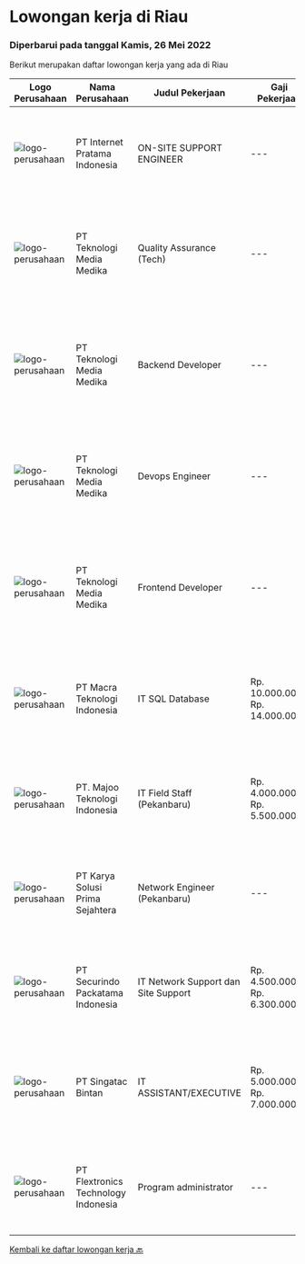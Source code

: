 
  # Lowongan kerja di Riau

  ### Diperbarui pada tanggal Kamis, 26 Mei 2022

  Berikut merupakan daftar lowongan kerja yang ada di Riau

  |Logo Perusahaan | Nama Perusahaan | Judul Pekerjaan | Gaji Pekerjaan | Lokasi | Deskripsi | Tanggal diunggah | Pranala |
  | -------------- | --------------- | --------------- | --------- | --------- | -------------- | ------- | ----------- |
  |![logo-perusahaan](https://image-service-cdn.seek.com.au/5ddfbef6f524f2c020bb5619a8daec144cb1966e/ee4dce1061f3f616224767ad58cb2fc751b8d2dc)|PT Internet Pratama Indonesia|ON-SITE SUPPORT ENGINEER|---|Riau|URGENTLY REQUIRED ( able to join soon ) Location: Duri Dumai - Riau Job : Helpdesk Officer for Oil and Gas Company Specification : Bachelor Degree of...|Senin, 23 Mei 2022|https://www.jobstreet.co.id/id/job/on-site-support-engineer-3893366?token=0~543e4985-1cd0-4135-88b6-0f6cde2ac235&sectionRank=1&jobId=jobstreet-id-job-3893366|
|![logo-perusahaan](https://image-service-cdn.seek.com.au/c2a52d685b8463bd80621ce3a68f3421e0eee211/ee4dce1061f3f616224767ad58cb2fc751b8d2dc)|PT Teknologi Media Medika|Quality Assurance (Tech)|---|Pekanbaru|Kualifikasi: Kemampuan analisa dan pemecahan masalah yang sangat baik Pengalaman dalam melakukan pengujian aplikasi android, aplikasi iOS, aplikasi...|Sabtu, 21 Mei 2022|https://www.jobstreet.co.id/id/job/quality-assurance-tech-3880359?token=0~543e4985-1cd0-4135-88b6-0f6cde2ac235&sectionRank=2&jobId=jobstreet-id-job-3880359|
|![logo-perusahaan](https://image-service-cdn.seek.com.au/693e277442a7279322b3a21765b4c571aafeead9/ee4dce1061f3f616224767ad58cb2fc751b8d2dc)|PT Teknologi Media Medika|Backend Developer|---|Pekanbaru|Kualifikasi: Pengalaman sebagai backend developer minimal 1 tahun  Pemahaman mendalam tentang pengembangan web Pengalaman menggunakan bahasa...|Sabtu, 21 Mei 2022|https://www.jobstreet.co.id/id/job/backend-developer-3880339?token=0~543e4985-1cd0-4135-88b6-0f6cde2ac235&sectionRank=3&jobId=jobstreet-id-job-3880339|
|![logo-perusahaan](https://image-service-cdn.seek.com.au/c2a52d685b8463bd80621ce3a68f3421e0eee211/ee4dce1061f3f616224767ad58cb2fc751b8d2dc)|PT Teknologi Media Medika|Devops Engineer|---|Pekanbaru|Kualifikasi Memiliki pengetahuan mengenai konsep DevOps Memahami cara menggunakan tool automasi seperti Jenkins Mengerti cara menggunakan version...|Sabtu, 21 Mei 2022|https://www.jobstreet.co.id/id/job/devops-engineer-3880312?token=0~543e4985-1cd0-4135-88b6-0f6cde2ac235&sectionRank=4&jobId=jobstreet-id-job-3880312|
|![logo-perusahaan](https://image-service-cdn.seek.com.au/c2a52d685b8463bd80621ce3a68f3421e0eee211/ee4dce1061f3f616224767ad58cb2fc751b8d2dc)|PT Teknologi Media Medika|Frontend Developer|---|Pekanbaru|Job Requirements Pengalaman menggunakan React/Redux, JavaScript, dan React.JS Familiar menggunakan HTML dan CSS3 Pengalaman dalam membuat clean code...|Sabtu, 21 Mei 2022|https://www.jobstreet.co.id/id/job/frontend-developer-3880295?token=0~543e4985-1cd0-4135-88b6-0f6cde2ac235&sectionRank=5&jobId=jobstreet-id-job-3880295|
|![logo-perusahaan](https://image-service-cdn.seek.com.au/ab3c74a170a52416de56958eda35d885d8dfff13/ee4dce1061f3f616224767ad58cb2fc751b8d2dc)|PT Macra Teknologi Indonesia|IT SQL Database|Rp. 10.000.000-Rp. 14.000.000|Riau|Requirements:1. Minimum 5-10 years as senior IT Technical Lead in banking/fintech industries2. have experience / knowledge in internet banking project...|Kamis, 12 Mei 2022|https://www.jobstreet.co.id/id/job/it-sql-database-3881003?token=0~543e4985-1cd0-4135-88b6-0f6cde2ac235&sectionRank=6&jobId=jobstreet-id-job-3881003|
|![logo-perusahaan](https://image-service-cdn.seek.com.au/2a2c8a948d223cf92abbc34c9b4e6cee325386db/ee4dce1061f3f616224767ad58cb2fc751b8d2dc)|PT. Majoo Teknologi Indonesia|IT Field Staff (Pekanbaru)|Rp. 4.000.000-Rp. 5.500.000|Pekanbaru|Melakukan instalasi beserta pengaturan software dan hardware majoo. Memberikan edukasi (training) kepada staff / manager/ owner mengenai cara...|Senin, 09 Mei 2022|https://www.jobstreet.co.id/id/job/it-field-staff-pekanbaru-3873601?token=0~543e4985-1cd0-4135-88b6-0f6cde2ac235&sectionRank=7&jobId=jobstreet-id-job-3873601|
|![logo-perusahaan](https://image-service-cdn.seek.com.au/bb0f2c313297f2db3d497466b95d7da85644edc0/ee4dce1061f3f616224767ad58cb2fc751b8d2dc)|PT Karya Solusi Prima Sejahtera|Network Engineer (Pekanbaru)|---|Pekanbaru|Kualifikasi: Usia maksimal 27 tahun Pendidikan minimal D3/S1 jurusan Teknik Telekomunikasi Memahami konsep OSI layer &amp; protokol komunikasi data...|Rabu, 11 Mei 2022|https://www.jobstreet.co.id/id/job/network-engineer-pekanbaru-3879371?token=0~543e4985-1cd0-4135-88b6-0f6cde2ac235&sectionRank=8&jobId=jobstreet-id-job-3879371|
|![logo-perusahaan](https://image-service-cdn.seek.com.au/54fe228d7d33dc3b6dc57f2cafea735c684846df/ee4dce1061f3f616224767ad58cb2fc751b8d2dc)|PT Securindo Packatama Indonesia|IT Network Support dan Site Support|Rp. 4.500.000-Rp. 6.300.000|Jakarta Pusat|Tugas Pekerjaan : Survey ke lokasi-lokasi utk kebutuhan jaringan kabel data dan komputerisasi Membuat, mengajukan topologi network dan kebutuhan...|Senin, 09 Mei 2022|https://www.jobstreet.co.id/id/job/it-network-support-dan-site-support-3873745?token=0~543e4985-1cd0-4135-88b6-0f6cde2ac235&sectionRank=9&jobId=jobstreet-id-job-3873745|
|![logo-perusahaan](https://i.ibb.co/sqvTCh9/112815900-stock-vector-no-image-available-icon-flat-vector.webp)|PT Singatac Bintan|IT ASSISTANT/EXECUTIVE|Rp. 5.000.000-Rp. 7.000.000|Riau|Job DescriptionProvision of IT support to the local and remote end users relating to computer hardware and software issues.Administer domain user...|Sabtu, 30 April 2022|https://www.jobstreet.co.id/id/job/it-assistant-executive-3871065?token=0~543e4985-1cd0-4135-88b6-0f6cde2ac235&sectionRank=10&jobId=jobstreet-id-job-3871065|
|![logo-perusahaan](https://image-service-cdn.seek.com.au/a2d2e4f9664dcaaa1f379292808cfa099f9db547/ee4dce1061f3f616224767ad58cb2fc751b8d2dc)|PT Flextronics Technology Indonesia|Program administrator|---|Batam|At Flex, we welcome people of all backgrounds. Our employees thrive here by living our values: we support each other as we strive to find a better...|Rabu, 25 Mei 2022|https://www.jobstreet.co.id/id/job/program-administrator-1031549929?token=0~543e4985-1cd0-4135-88b6-0f6cde2ac235&sectionRank=11&jobId=jobstreet-id-job-1031549929|


  [Kembali ke daftar lowongan kerja 🔙](../README.md#daftar-lowongan-kerja)
  